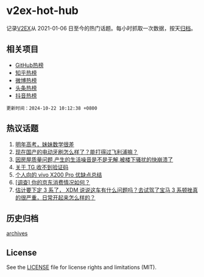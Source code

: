 # v2ex-hot-hub

 记录[V2EX](https://www.v2ex.com/)从 2021-01-06 日至今的热门话题。每小时抓取一次数据，按天[归档](archives)。
 
 ## 相关项目

- [GitHub热榜](https://github.com/snaildev/github-hot-hub)
- [知乎热榜](https://github.com/snaildev/zhihu-hot-hub)
- [微博热榜](https://github.com/snaildev/weibo-hot-hub)
- [头条热榜](https://github.com/snaildev/toutiao-hot-hub)
- [抖音热榜](https://github.com/snaildev/douyin-hot-hub)


 `更新时间：2024-10-22 10:12:38 +0800`

## 热议话题

1. [明年高考，妹妹数学很差](https://www.v2ex.com/t/1082174)
1. [现在国产的电动牙刷怎么样了？能打得过飞利浦嘛？](https://www.v2ex.com/t/1082088)
1. [因房屋质量问题,产生的生活噪音是不是无解,被楼下骚扰的快崩溃了](https://www.v2ex.com/t/1082086)
1. [关于 TG 收不到验证码](https://www.v2ex.com/t/1082105)
1. [个人向的 vivo X200 Pro 优缺点总结](https://www.v2ex.com/t/1082351)
1. [[调查] 你的京东消费情况如何？](https://www.v2ex.com/t/1082136)
1. [估计要下定 3 系了， XDM 说说这车有什么问题吗？去试驾了宝马 3 系顿挫真的很严重，日常开起来怎么样的？](https://www.v2ex.com/t/1082415)

## 历史归档

[archives](archives)

## License

See the [LICENSE](LICENSE) file for license rights and limitations (MIT).
